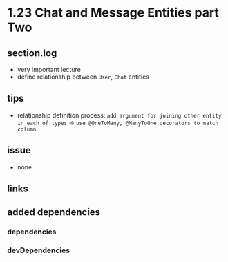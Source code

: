 # 1.23 Chat and Message Entities part Two

## section.log

- very important lecture
- define relationship between `User`, `Chat` entities

## tips

- relationship definition process:
  `add argument for joining other entity in each of types`
  -> `use @OneToMany, @ManyToOne decorators to match column`

## issue

- none

## links

## added dependencies

### dependencies

### devDependencies
